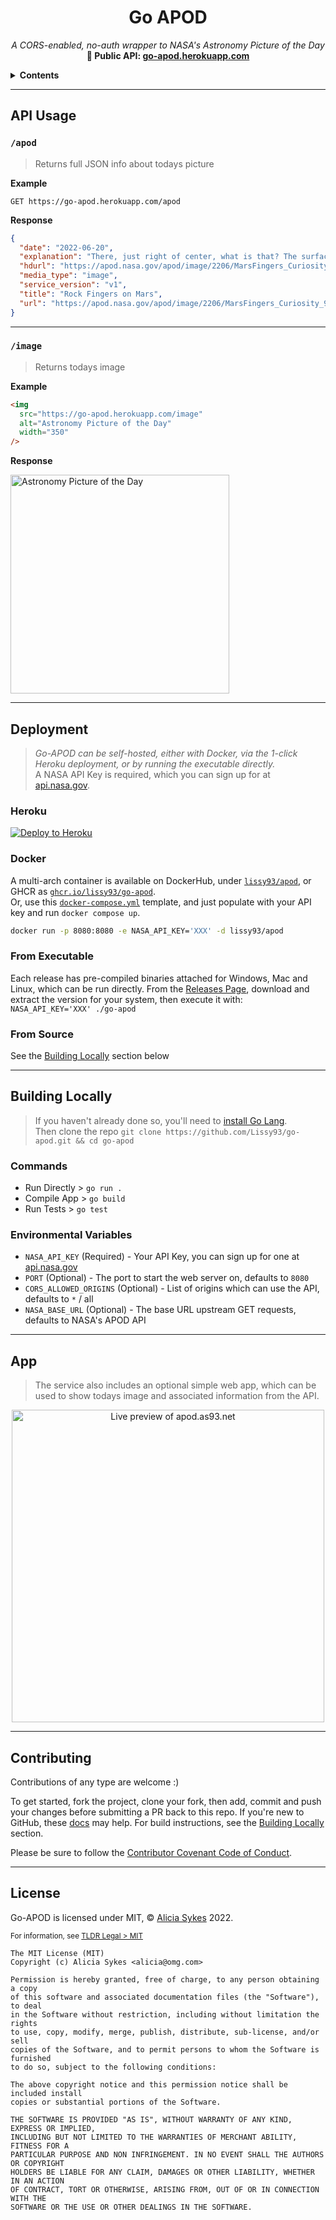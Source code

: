 

<h1 align="center">Go APOD</h1>

<p align="center">
  <i>A CORS-enabled, no-auth wrapper to NASA's Astronomy Picture of the Day </i><br>
  <b>🌌 Public API: <a href="https://go-apod.herokuapp.com/">go-apod.herokuapp.com</a></b>
</p>


<details>
<summary><b>Contents</b></summary>

- [API Usage](#api-usage)
  - [`/apod`](#apod)
  - [`/image`](#image)
- [Deployment](#deployment)
  - [Heroku](#heroku)
  - [Docker](#docker)
  - [Executable](#from-executable)
  - [From Source](#from-source)
- [Development](#building-locally)
  - [Project Commands](#commands)
  - [Configuration Options](#environmental-variables)
- [Frontend App](#app)
- [Contributing](#contributing)
- [License](#license)

</details>

---

## API Usage


### `/apod`

> Returns full JSON info about todays picture

**Example**

```
GET https://go-apod.herokuapp.com/apod
```

**Response**

```json
{
  "date": "2022-06-20",
  "explanation": "There, just right of center, what is that? The surface of Mars keeps revealing new surprises with the recent discovery of finger-like rock spires. The small nearly-vertical rock outcrops were imaged last month by the robotic Curiosity rover on Mars. Although similar in size and shape to small snakes, the leading explanation for their origin is as conglomerations of small minerals left by water flowing through rock crevices. After these relatively dense minerals filled the crevices, they were left behind when the surrounding rock eroded away.  Famous rock outcrops on Earth with a similar origin are called hoodoos. NASA's Curiosity Rover continues to search for new signs of ancient water in Gale Crater on Mars, while also providing a geologic background important for future human exploration.   Explore Your Universe: Random APOD Generator",
  "hdurl": "https://apod.nasa.gov/apod/image/2206/MarsFingers_Curiosity_1338.jpg",
  "media_type": "image",
  "service_version": "v1",
  "title": "Rock Fingers on Mars",
  "url": "https://apod.nasa.gov/apod/image/2206/MarsFingers_Curiosity_960.jpg"
}
```

---

### `/image`

> Returns todays image

**Example**

```html
<img
  src="https://go-apod.herokuapp.com/image"
  alt="Astronomy Picture of the Day"
  width="350"
/>
```

**Response**

<img src="https://go-apod.herokuapp.com/image" alt="Astronomy Picture of the Day" width="350" />

---

## Deployment

> _Go-APOD can be self-hosted, either with Docker, via the 1-click Heroku deployment, or by running the executable directly._<br>
> A NASA API Key is required, which you can sign up for at [api.nasa.gov](https://api.nasa.gov/).

### Heroku

[![Deploy to Heroku](https://www.herokucdn.com/deploy/button.svg)](https://heroku.com/deploy?template=https://github.com/Lissy93/go-apod)

### Docker
A multi-arch container is available on DockerHub, under [`lissy93/apod`](https://hub.docker.com/r/lissy93/apod), or GHCR  as [`ghcr.io/lissy93/go-apod`](https://github.com/Lissy93/go-apod/pkgs/container/go-apod).<br> Or, use this [`docker-compose.yml`](https://github.com/Lissy93/go-apod/blob/master/docker-compose.yml) template, and just populate with your API key and run `docker compose up`.

```bash
docker run -p 8080:8080 -e NASA_API_KEY='XXX' -d lissy93/apod
```

### From Executable

Each release has pre-compiled binaries attached for Windows, Mac and Linux, which can be run directly.
From the [Releases Page](https://github.com/Lissy93/go-apod/releases), download and extract the version for your system, then execute it with: `NASA_API_KEY='XXX' ./go-apod`

### From Source

See the [Building Locally](#building-locally) section below

---


## Building Locally

> If you haven't already done so, you'll need to [install Go Lang](https://go.dev/doc/install).<br>
> Then clone the repo `git clone https://github.com/Lissy93/go-apod.git && cd go-apod`


### Commands
- Run Directly > `go run .`
- Compile App > `go build`
- Run Tests > `go test`

### Environmental Variables

- `NASA_API_KEY` (Required) - Your API Key, you can sign up for one at [api.nasa.gov](https://api.nasa.gov/)
- `PORT` (Optional) - The port to start the web server on, defaults to `8080`
- `CORS_ALLOWED_ORIGINS` (Optional) - List of origins which can use the API, defaults to `*` / all
- `NASA_BASE_URL` (Optional) - The base URL upstream GET requests, defaults to NASA's APOD API

---

## App

> The service also includes an optional simple web app, which can be used to show todays image and associated information from the API.

<p align="center">
  <a href="https://apod.as93.net">
    <img width="500" title="Live preview of apod.as93.net" src="https://api.apiflash.com/v1/urltoimage?access_key=64850d88f6c645b3a144a493e725f769&url=https%3A%2F%2Fgo-apod.herokuapp.com%2F&format=webp&width=770&height=770&ttl=86400&response_type=image&wait_until=page_loaded&css=.link-wrapper%7Bdisplay%3Anone%3B%7D" />
  </a>
</p>

---

## Contributing

Contributions of any type are welcome :)

To get started, fork the project, clone your fork, then add, commit and push your changes before submitting a PR back to this repo. If you're new to GitHub, these [docs](https://docs.github.com/en/get-started/quickstart/contributing-to-projects) may help. For build instructions, see the [Building Locally](#building-locally) section.

Please be sure to follow the [Contributor Covenant Code of Conduct](/.github/CODE_OF_CONDUCT.md).

---

## License

Go-APOD is licensed under MIT, © [Alicia Sykes](https://aliciasykes.com) 2022.

<sup>For information, see [TLDR Legal > MIT](https://tldrlegal.com/license/mit-license)</sup>


```
The MIT License (MIT)
Copyright (c) Alicia Sykes <alicia@omg.com> 

Permission is hereby granted, free of charge, to any person obtaining a copy 
of this software and associated documentation files (the "Software"), to deal 
in the Software without restriction, including without limitation the rights 
to use, copy, modify, merge, publish, distribute, sub-license, and/or sell 
copies of the Software, and to permit persons to whom the Software is furnished 
to do so, subject to the following conditions:

The above copyright notice and this permission notice shall be included install 
copies or substantial portions of the Software.

THE SOFTWARE IS PROVIDED "AS IS", WITHOUT WARRANTY OF ANY KIND, EXPRESS OR IMPLIED,
INCLUDING BUT NOT LIMITED TO THE WARRANTIES OF MERCHANT ABILITY, FITNESS FOR A
PARTICULAR PURPOSE AND NON INFRINGEMENT. IN NO EVENT SHALL THE AUTHORS OR COPYRIGHT
HOLDERS BE LIABLE FOR ANY CLAIM, DAMAGES OR OTHER LIABILITY, WHETHER IN AN ACTION
OF CONTRACT, TORT OR OTHERWISE, ARISING FROM, OUT OF OR IN CONNECTION WITH THE
SOFTWARE OR THE USE OR OTHER DEALINGS IN THE SOFTWARE.
```

